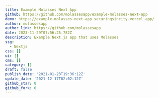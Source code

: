 ```yaml
---
title: Example Molasses Next App
github: https://github.com/molassesapp/example-molasses-next-app
demo: https://example-molasses-next-app.securingsincity.vercel.app/
author: molassesapp
author_link: https://github.com/molassesapp
date: 2023-11-29T07:56:25.782Z
description: Example Next.js app that uses Molasses
ssg:
  - Nextjs
css: []
ui: []
cms: []
category: []
draft: false
publish_date: '2021-01-23T19:36:12Z'
update_date: '2021-12-17T02:02:12Z'
github_star: 0
github_fork: 0
---
```

